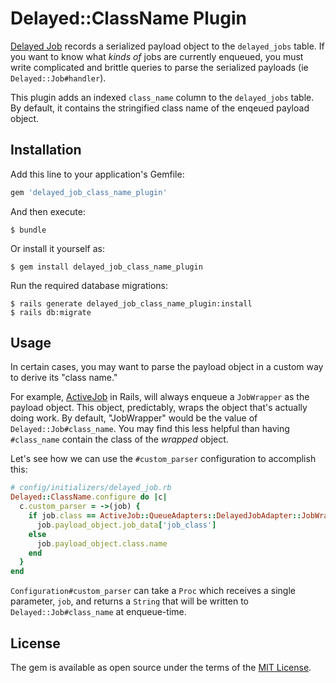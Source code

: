 # Delayed::ClassName Plugin

[Delayed Job](https://github.com/collectiveidea/delayed_job) records a serialized payload object to the `delayed_jobs` table. If you want to know what _kinds of_ jobs are currently enqueued, you must write complicated and brittle queries to parse the serialized payloads (ie `Delayed::Job#handler`).

This plugin adds an indexed `class_name` column to the `delayed_jobs` table. By default, it contains the stringified class name of the enqeued payload object.

## Installation

Add this line to your application's Gemfile:

```ruby
gem 'delayed_job_class_name_plugin'
```

And then execute:

    $ bundle

Or install it yourself as:

    $ gem install delayed_job_class_name_plugin

Run the required database migrations:

    $ rails generate delayed_job_class_name_plugin:install
    $ rails db:migrate

## Usage

In certain cases, you may want to parse the payload object in a custom way to derive its "class name."

For example, [ActiveJob](http://edgeguides.rubyonrails.org/active_job_basics.html) in Rails, will always enqueue a `JobWrapper` as the payload object. This object, predictably, wraps the object that's actually doing work. By default, "JobWrapper" would be the value of `Delayed::Job#class_name`. You may find this less helpful than having `#class_name` contain the class of the _wrapped_ object.

Let's see how we can use the `#custom_parser` configuration to accomplish this:

```ruby
# config/initializers/delayed_job.rb
Delayed::ClassName.configure do |c|
  c.custom_parser = ->(job) {
    if job.class == ActiveJob::QueueAdapters::DelayedJobAdapter::JobWrapper
      job.payload_object.job_data['job_class']
    else
      job.payload_object.class.name
    end
  }
end
```

`Configuration#custom_parser` can take a `Proc` which receives a single parameter, `job`, and returns a `String` that will be written to `Delayed::Job#class_name` at enqueue-time.

## License

The gem is available as open source under the terms of the [MIT License](http://opensource.org/licenses/MIT).
